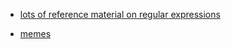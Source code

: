 * [lots of reference material on regular expressions](http://www.regular-expressions.info/)

* [memes](http://stackoverflow.com/questions/1732348/regex-match-open-tags-except-xhtml-self-contained-tags/1732454#1732454)
